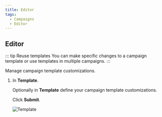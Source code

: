 ```yaml
---
title: Editor
tags:
  - Campaigns
  - Editor
---
```


## Editor

::: tip Reuse templates
You can make specific changes to a campaign template or use templates in multiple campaigns.
:::

Manage campaign template customizations.

1. In **Template**.

   Optionally in **Template** define your campaign template customizations.

   Click **Submit**.

   ![Template](https://cdn.phishx.io/phishx-docs/images/phishx_campaigns_campaigns_new_editor_01.webp)
